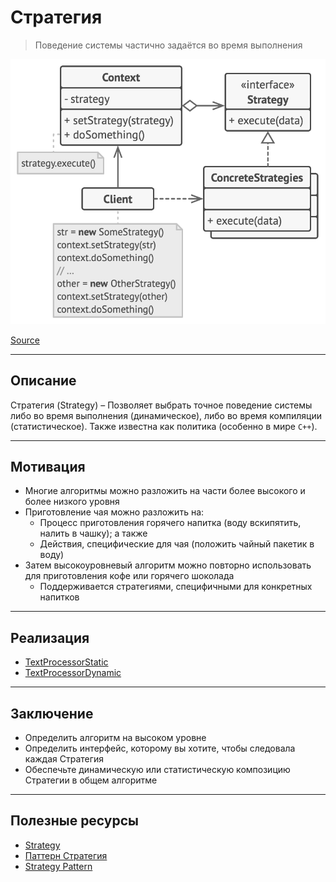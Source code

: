 # Стратегия

> Поведение системы частично задаётся во время выполнения

![builder.png](../_images/strategy.png)

[Source](https://refactoring.guru/design-patterns/strategy)

---

## Описание

Стратегия (Strategy) – Позволяет выбрать точное поведение системы либо во время выполнения (динамическое), либо во время
компиляции (статистическое).
Также известна как политика (особенно в мире `C++`).

---

## Мотивация

- Многие алгоритмы можно разложить на части более высокого и более низкого уровня
- Приготовление чая можно разложить на:
    - Процесс приготовления горячего напитка (воду вскипятить, налить в чашку); а также
    - Действия, специфические для чая (положить чайный пакетик в воду)
- Затем высокоуровневый алгоритм можно повторно использовать для приготовления кофе или горячего шоколада
    - Поддерживается стратегиями, специфичными для конкретных напитков

---

## Реализация

- [TextProcessorStatic](TextProcessorStatic.java)
- [TextProcessorDynamic](TextProcessorDynamic.java)

---

## Заключение

- Определить алгоритм на высоком уровне
- Определить интерфейс, которому вы хотите, чтобы следовала каждая Стратегия
- Обеспечьте динамическую или статистическую композицию Стратегии в общем алгоритме

---

## Полезные ресурсы

- [Strategy](https://refactoring.guru/design-patterns/strategy)
- [Паттерн Стратегия](https://radioprog.ru/post/1504)
- [Strategy Pattern](https://www.oodesign.com/strategy-pattern/)
